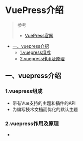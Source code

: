 # VuePress介绍

>参考
> * [VuePress官网](https://vuepress.vuejs.org/guide/#how-it-works)

 * [一、vuepress介绍]()
    * [1.vuepress组成]()
    * [2.vuepress作用及原理]()

## 一、vuepress介绍
  ### 1.vuepress组成
  * 带有Vue支持的主题和插件的API
  * 为编写技术文档而优化的默认主题
  ### 2.vuepress作用及原理
  * 